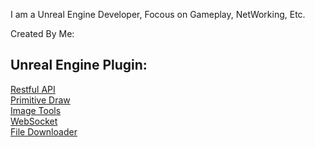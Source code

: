 I am a Unreal Engine Developer, Focous on Gameplay, NetWorking, Etc. 

Created By Me:   
## Unreal Engine Plugin:   
[Restful API](https://www.unrealengine.com/marketplace/en-US/product/restful-api-json-web-token-http)  
[Primitive Draw](https://www.unrealengine.com/marketplace/zh-CN/product/primitive-draw-line-geometry)     
[Image Tools](https://www.unrealengine.com/marketplace/zh-CN/product/image-tools)  
[WebSocket](https://www.unrealengine.com/marketplace/zh-CN/product/websocket)   
[File Downloader](https://www.unrealengine.com/marketplace/zh-CN/product/file-downloader)   
